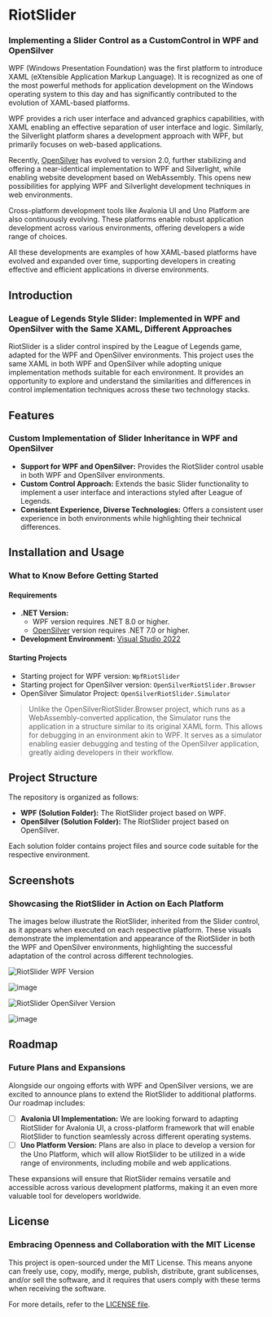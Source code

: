 # RiotSlider
### Implementing a Slider Control as a CustomControl in WPF and OpenSilver

WPF (Windows Presentation Foundation) was the first platform to introduce XAML (eXtensible Application Markup Language). It is recognized as one of the most powerful methods for application development on the Windows operating system to this day and has significantly contributed to the evolution of XAML-based platforms.

WPF provides a rich user interface and advanced graphics capabilities, with XAML enabling an effective separation of user interface and logic. Similarly, the Silverlight platform shares a development approach with WPF, but primarily focuses on web-based applications.

Recently, [OpenSilver](https://opensilver.net/) has evolved to version 2.0, further stabilizing and offering a near-identical implementation to WPF and Silverlight, while enabling website development based on WebAssembly. This opens new possibilities for applying WPF and Silverlight development techniques in web environments.

Cross-platform development tools like Avalonia UI and Uno Platform are also continuously evolving. These platforms enable robust application development across various environments, offering developers a wide range of choices.

All these developments are examples of how XAML-based platforms have evolved and expanded over time, supporting developers in creating effective and efficient applications in diverse environments.

## Introduction
### League of Legends Style Slider: Implemented in WPF and OpenSilver with the Same XAML, Different Approaches

RiotSlider is a slider control inspired by the League of Legends game, adapted for the WPF and OpenSilver environments. This project uses the same XAML in both WPF and OpenSilver while adopting unique implementation methods suitable for each environment. It provides an opportunity to explore and understand the similarities and differences in control implementation techniques across these two technology stacks.

## Features
### Custom Implementation of Slider Inheritance in WPF and OpenSilver

- **Support for WPF and OpenSilver:** Provides the RiotSlider control usable in both WPF and OpenSilver environments.
- **Custom Control Approach:** Extends the basic Slider functionality to implement a user interface and interactions styled after League of Legends.
- **Consistent Experience, Diverse Technologies:** Offers a consistent user experience in both environments while highlighting their technical differences.

## Installation and Usage
### What to Know Before Getting Started

#### Requirements

- **.NET Version:** 
  - WPF version requires .NET 8.0 or higher.
  - [OpenSilver](https://opensilver.net/) version requires .NET 7.0 or higher.
- **Development Environment:** [Visual Studio 2022](https://visualstudio.microsoft.com/)

#### Starting Projects

- Starting project for WPF version: `WpfRiotSlider`
- Starting project for OpenSilver version: `OpenSilverRiotSlider.Browser`
- OpenSilver Simulator Project: `OpenSilverRiotSlider.Simulator`

> Unlike the OpenSilverRiotSlider.Browser project, which runs as a WebAssembly-converted application, the Simulator runs the application in a structure similar to its original XAML form. This allows for debugging in an environment akin to WPF. It serves as a simulator enabling easier debugging and testing of the OpenSilver application, greatly aiding developers in their workflow.

## Project Structure

The repository is organized as follows:

- **WPF (Solution Folder):** The RiotSlider project based on WPF.
- **OpenSilver (Solution Folder):** The RiotSlider project based on OpenSilver.

Each solution folder contains project files and source code suitable for the respective environment.

## Screenshots
### Showcasing the RiotSlider in Action on Each Platform

The images below illustrate the RiotSlider, inherited from the Slider control, as it appears when executed on each respective platform. These visuals demonstrate the implementation and appearance of the RiotSlider in both the WPF and OpenSilver environments, highlighting the successful adaptation of the control across different technologies.

![RiotSlider WPF Version](https://github.com/jamesnet214/riotslider/assets/52397976/6fbd58bc-7f6d-4372-9039-be0312a68103)

![image](https://github.com/jamesnet214/riotslider/assets/52397976/48cb0be7-af23-44f1-bdce-b98e76bab79f)

![RiotSlider OpenSilver Version](https://github.com/jamesnet214/riotslider/assets/52397976/95fb9707-305a-457c-8d0c-a5034bbda9be)

![image](https://github.com/jamesnet214/riotslider/assets/52397976/90d2da84-15bd-416f-856d-a9388bbc5a2c)


## Roadmap

### Future Plans and Expansions

Alongside our ongoing efforts with WPF and OpenSilver versions, we are excited to announce plans to extend the RiotSlider to additional platforms. Our roadmap includes:

- [ ] **Avalonia UI Implementation:** We are looking forward to adapting RiotSlider for Avalonia UI, a cross-platform framework that will enable RiotSlider to function seamlessly across different operating systems.
- [ ] **Uno Platform Version:** Plans are also in place to develop a version for the Uno Platform, which will allow RiotSlider to be utilized in a wide range of environments, including mobile and web applications.

These expansions will ensure that RiotSlider remains versatile and accessible across various development platforms, making it an even more valuable tool for developers worldwide.


## License
### Embracing Openness and Collaboration with the MIT License

This project is open-sourced under the MIT License. This means anyone can freely use, copy, modify, merge, publish, distribute, grant sublicenses, and/or sell the software, and it requires that users comply with these terms when receiving the software.

For more details, refer to the [LICENSE file](https://github.com/jamesnet214/riotslider/blob/main/LICENSE).
